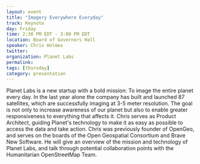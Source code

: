 ```yaml
---
layout: event
title: "Imagery Everywhere Everyday"
track: Keynote
day: Friday
time: 2:30 PM EDT - 3:00 PM EDT
location: Board of Governors Hall
speaker: Chris Holmes
twitter: 
organization: Planet Labs
permalink: 
tags: [thursday]
category: presentation
---
```


Planet Labs is a new startup with a bold mission: To image the entire planet every day. In the last year alone the company has built and launched 87 satellites, which are successfully imaging at 3-5 meter resolution. The goal is not only to increase awareness of our planet but also to enable greater responsiveness to everything that affects it. Chris serves as Product Architect, guiding Planet's technology to make it as easy as possible to access the data and take action. Chris was previously founder of OpenGeo, and serves on the boards of the Open Geospatial Consortium and Brave New Software. He will give an overview of the mission and technology of Planet Labs, and talk through potential collaboration points with the Humanitarian OpenStreetMap Team.